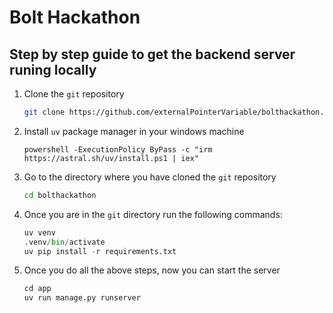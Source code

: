 # Bolt Hackathon
## Step by step guide to get the backend server runing locally
1. Clone the `git` repository
    ```bash
    git clone https://github.com/externalPointerVariable/bolthackathon.git
    ```
2.  Install `uv` package manager in your windows machine
    ```shell
    powershell -ExecutionPolicy ByPass -c "irm https://astral.sh/uv/install.ps1 | iex"
    ```
3. Go to the directory where you have cloned the `git` repository
    ```bash
    cd bolthackathon
    ```
4. Once you are in the `git` directory run the following commands:
    ```python
    uv venv
    .venv/bin/activate
    uv pip install -r requirements.txt 
    ```
5. Once you do all the above steps, now you can start the server
    ```python
    cd app
    uv run manage.py runserver
    ```